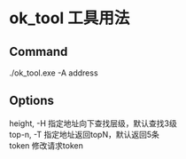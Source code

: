 # ok_tool 工具用法
## Command
  ./ok_tool.exe -A address 
## Options
  height, -H 指定地址向下查找层级，默认查找3级  
  top-n, -T 指定地址返回topN，默认返回5条  
  token 修改请求token  